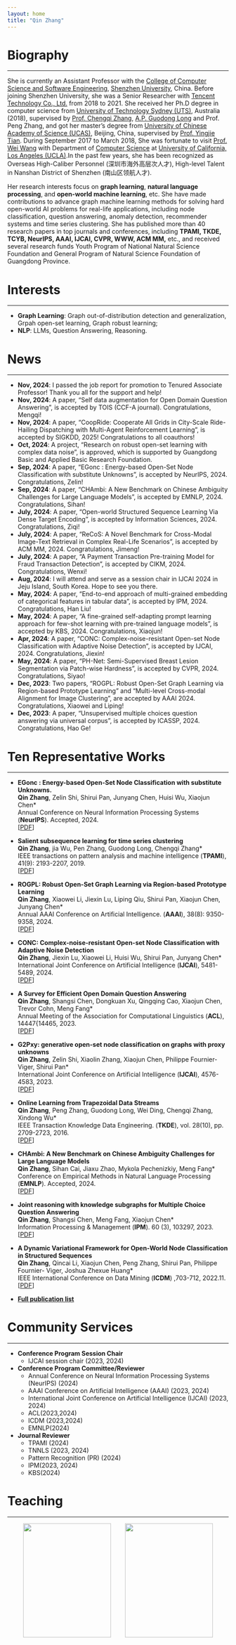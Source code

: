 ```yaml
---
layout: home
title: "Qin Zhang"
---
```


# Biography
---

She is currently an Assistant Professor with the [College of Computer Science and Software Engineering](https://csse.szu.edu.cn/pages/user/index?id=1309), [Shenzhen University](https://www.szu.edu.cn/), China. Before joining Shenzhen University, she was a Senior Researcher with [Tencent Technology Co., Ltd.](https://www.tencent.com/) from 2018 to 2021. She received her Ph.D degree in computer science from [University of Technology Sydney (UTS)](https://www.uts.edu.au/), Australia (2018), supervised by [Prof. Chengqi Zhang](https://profiles.uts.edu.au/Chengqi.Zhang), [A.P. Guodong Long](https://profiles.uts.edu.au/Guodong.Long) and Prof. Peng Zhang, and got her master’s degree from [University of Chinese Academy of Science (UCAS)](https://www.ucas.ac.cn/), Beijing, China, supervised by [Prof. Yingjie Tian](https://people.ucas.ac.cn/~tianyingjie?language=en). During September 2017 to March 2018, She was fortunate to visit [Prof. Wei Wang](https://web.cs.ucla.edu/~weiwang/) with Department of [Computer Science](https://www.cs.ucla.edu/) at [University of California, Los Angeles (UCLA)](https://www.ucla.edu/).In the past few years, she has been recognized as Overseas High-Caliber Personnel (深圳市海外高层次人才), High-level Talent in Nanshan District of Shenzhen (南山区领航人才).

Her research interests focus on **graph learning**, **natural language processing**, and **open-world machine learning**, etc. She have made contributions to advance graph machine learning methods for solving hard open-world AI problems for real-life applications, including node classification, question answering, anomaly detection, recommender systems and time series clustering. She has published more than 40 research papers in top journals and conferences, including **TPAMI, TKDE, TCYB, NeurIPS, AAAI, IJCAI, CVPR, WWW, ACM MM,** etc., and received several research funds Youth Program of National Natural Science Foundation and General Program of Natural Science Foundation of Guangdong Province. 

# Interests
---

- **Graph Learning**: Graph out-of-distribution detection and generalization, Grpah open-set learning, Graph robust learning;
- **NLP**: LLMs, Question Answering, Reasoning.
  
# News
---

- **Nov, 2024**: I passed the job report for promotion to Tenured Associate Professor! Thank you all for the support and help! 
- **Nov, 2024**: A paper, “Self data augmentation for Open Domain Question Answering”, is accepted by TOIS (CCF-A journal). Congratulations, Mengqi! 
- **Nov, 2024**: A paper, “CoopRide: Cooperate All Grids in City-Scale Ride-Hailing Dispatching with Multi-Agent Reinforcement Learning”,  is accepted by SIGKDD, 2025! Congratulations to all coauthors!
- **Oct, 2024**: A project, “Research on robust open-set learning with complex data noise”, is approved, which is supported by Guangdong Basic and Applied Basic Research Foundation.
- **Sep, 2024**: A paper, “EGonc : Energy-based Open-Set Node Classification with substitute Unknowns”, is accepted by NeurIPS, 2024. Congratulations, Zelin!
- **Sep, 2024**: A paper, “CHAmbi: A New Benchmark on Chinese Ambiguity Challenges for Large Language Models”, is accepted by EMNLP, 2024. Congratulations, Sihan!
- **July, 2024**: A paper, “Open-world Structured Sequence Learning Via Dense Target Encoding”, is accepted by Information Sciences, 2024. Congratulations, Ziqi!
- **July, 2024**: A paper, “ReCoS: A Novel Benchmark for Cross-Modal Image-Text Retrieval in Complex Real-Life Scenarios”, is accepted by ACM MM, 2024. Congratulations, Jimeng!
- **July, 2024**: A paper, “A Payment Transaction Pre-training Model for Fraud Transaction Detection”, is accepted by CIKM, 2024. Congratulations, Wenxi!
- **Aug, 2024**: I will attend and serve as a session chair in IJCAI 2024 in Jeju Island, South Korea. Hope to see you there.
- **May, 2024**: A paper, “End-to-end approach of multi-grained embedding of categorical features in tabular data”, is accepted by IPM, 2024. Congratulations, Han Liu!
- **May, 2024**: A paper, “A fine-grained self-adapting prompt learning approach for few-shot learning with pre-trained language models”, is accepted by KBS, 2024. Congratulations, Xiaojun!
- **Apr, 2024**: A paper, “CONC: Complex-noise-resistant Open-set Node Classification with Adaptive Noise Detection”, is accepted by IJCAI, 2024. Congratulations, Jiexin!
- **May, 2024**: A paper, “PH-Net: Semi-Supervised Breast Lesion Segmentation via Patch-wise Hardness”, is accepted by CVPR, 2024. Congratulations, Siyao!
- **Dec, 2023**: Two papers, “ROGPL: Robust Open-Set Graph Learning via Region-based Prototype Learning” and “Multi-level Cross-modal Alignment for Image Clustering”, are accepted by AAAI 2024. Congratulations, Xiaowei and Liping!
- **Dec, 2023**: A paper, “Unsupervised multiple choices question answering via universal corpus”, is accepted by ICASSP, 2024. Congratulations, Hao Ge!

# Ten Representative Works
---

- **EGonc : Energy-based Open-Set Node Classification with substitute Unknowns.**
    <br>**Qin Zhang**, Zelin Shi, Shirui Pan, Junyang Chen, Huisi Wu, Xiaojun Chen\*
    <br>Annual Conference on Neural Information Processing Systems (**NeurIPS**). Accepted, 2024.
    <br>[[PDF](publications2024/EGonc-NeurIPS2024.pdf)\]
    

- **Salient subsequence learning for time series clustering**
    <br>**Qin Zhang**, jia Wu, Pen Zhang, Guodong Long, Chengqi Zhang\*
    <br>IEEE transactions on pattern analysis and machine intelligence (**TPAMI**), 41(9): 2193-2207, 2019.
    <br>[[PDF](https://ieeexplore.ieee.org/abstract/document/8386690)\]


- **ROGPL: Robust Open-Set Graph Learning via Region-based Prototype Learning** 
    <br>**Qin Zhang**, Xiaowei Li, Jiexin Lu, Liping Qiu, Shirui Pan, Xiaojun Chen, Junyang Chen\*
    <br>Annual AAAI Conference on Artificial Intelligence. (**AAAI**), 38(8): 9350-9358, 2024.
    <br>[[PDF](https://ojs.aaai.org/index.php/AAAI/article/view/28788)\]


- **CONC: Complex-noise-resistant Open-set Node Classification with Adaptive Noise Detection** 
    <br>**Qin Zhang**, Jiexin Lu, Xiaowei Li, Huisi Wu, Shirui Pan, Junyang Chen\*
    <br>International Joint Conference on Artificial Intelligence (**IJCAI**), 5481-5489, 2024.
    <br>[[PDF](https://www.ijcai.org/proceedings/2024/0606.pdf)\]


- **A Survey for Efficient Open Domain Question Answering** 
    <br>**Qin Zhang**, Shangsi Chen, Dongkuan Xu, Qingqing Cao, Xiaojun Chen, Trevor Cohn, Meng Fang\*
    <br>Annual Meeting of the Association for Computational Linguistics (**ACL**), 14447{14465, 2023.
    <br>[[PDF](https://arxiv.org/abs/2211.07886)\]


- **G2Pxy: generative open-set node classification on graphs with proxy unknowns** 
    <br>**Qin Zhang**, Zelin Shi, Xiaolin Zhang, Xiaojun Chen, Philippe Fournier-Viger, Shirui Pan\*
    <br>International Joint Conference on Artificial Intelligence (**IJCAI**), 4576-4583, 2023.
    <br>[[PDF](https://www.ijcai.org/proceedings/2023/509)\]
    

- **Online Learning from Trapezoidal Data Streams** 
    <br>**Qin Zhang**, Peng Zhang, Guodong Long, Wei Ding, Chengqi Zhang, Xindong Wu\*
    <br>IEEE Transaction Knowledge Data Engineering. (**TKDE**), vol. 28(10), pp. 2709-2723, 2016.
    <br>[[PDF](https://ieeexplore.ieee.org/abstract/document/7465766)\]


- **CHAmbi: A New Benchmark on Chinese Ambiguity Challenges for Large Language Models** 
    <br>**Qin Zhang**, Sihan Cai, Jiaxu Zhao, Mykola Pechenizkiy, Meng Fang\*
    <br>Conference on Empirical Methods in Natural Language Processing (**EMNLP**). Accepted, 2024.
    <br>[[PDF](publications2024/2864_CHAmbi_A_New_Benchmark_on.pdf)\]


- **Joint reasoning with knowledge subgraphs for Multiple Choice Question Answering** 
    <br>**Qin Zhang**, Shangsi Chen, Meng Fang, Xiaojun Chen\*
    <br>Information Processing & Management (**IPM**). 60 (3), 103297, 2023.
    <br>[[PDF](https://www.sciencedirect.com/science/article/abs/pii/S0306457323000341)\]


- **A Dynamic Variational Framework for Open-World Node Classification in Structured Sequences** 
    <br>**Qin Zhang**, Qincai Li, Xiaojun Chen, Peng Zhang, Shirui Pan, Philippe Fournier- Viger, Joshua Zhexue Huang\*
    <br>IEEE International Conference on Data Mining (**ICDM**) ,703-712, 2022.11.
    <br>[[PDF](https://ieeexplore.ieee.org/document/10027708)\]


- [**Full publication list**](https://scholar.google.com/citations?user=l4oNAU0AAAAJ&hl=zh-CN) 
    
# Community Services
---

- **Conference Program Session Chair**
  - IJCAI session chair (2023, 2024)
- **Conference Program Committee/Reviewer**
  - Annual Conference on Neural Information Processing Systems (NeurIPS) (2024)
  - AAAI Conference on Artificial Intelligence (AAAI) (2023, 2024)
  - International Joint Conference on Artificial Intelligence (IJCAI) (2023, 2024)
  - ACL(2023,2024)
  - ICDM (2023,2024)
  - EMNLP(2024)
- **Journal Reviewer**
  - TPAMI (2024)
  - TNNLS (2023, 2024)
  - Pattern Recognition (PR)  (2024)
  - IPM(2023, 2024)
  - KBS(2024)
 
# Teaching
---

<div align="center">
    <img src="assets/Data_mining_new.png" width="200" height="260">
    &nbsp;&nbsp;&nbsp;&nbsp;&nbsp;&nbsp;
    <img src="assets/Data_science_new.png" width="200" height="260">
</div>
